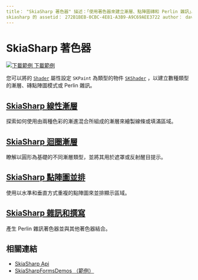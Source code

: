 ```yaml
---
title： "SkiaSharp 著色器" 描述：「使用著色器來建立漸層、點陣圖磚和 Perlin 雜訊」。
skiasharp 的 assetid： 272B1BEB-0CBC-4E81-A3B9-A9C69AEE3722 author： davidbritch ms-chap： dabritch ms. date： 08/23/2018 no-loc： [ Xamarin.Forms ，]，-. Xamarin.Essentials
---
```


# <a name="skiasharp-shaders"></a>SkiaSharp 著色器

[![下載範例 ](~/media/shared/download.png) 下載範例](https://docs.microsoft.com/samples/xamarin/xamarin-forms-samples/skiasharpforms-demos)

您可以將的 [`Shader`](xref:SkiaSharp.SKPaint.Shader) 屬性設定 `SKPaint` 為類型的物件 [`SKShader`](xref:SkiaSharp.SKShader) ，以建立數種類型的漸層、磚點陣圖模式或 Perlin 雜訊。

## <a name="the-skiasharp-linear-gradient"></a>[SkiaSharp 線性漸層](linear-gradient.md)

探索如何使用由兩種色彩的漸進混合所組成的漸層來繪製線條或填滿區域。

## <a name="skiasharp-circular-gradients"></a>[SkiaSharp 迴圈漸層](circular-gradients.md)

瞭解以圓形為基礎的不同漸層類型，並將其用於遮罩或反射醒目提示。

## <a name="skiasharp-bitmap-tiling"></a>[SkiaSharp 點陣圖並排](bitmap-tiling.md)

使用以水準和垂直方式重複的點陣圖來並排顯示區域。

## <a name="skiasharp-noise-and-composing"></a>[SkiaSharp 雜訊和撰寫](noise.md)

產生 Perlin 雜訊著色器並與其他著色器結合。

## <a name="related-links"></a>相關連結

- [SkiaSharp Api](https://docs.microsoft.com/dotnet/api/skiasharp)
- [SkiaSharpFormsDemos （範例）](https://docs.microsoft.com/samples/xamarin/xamarin-forms-samples/skiasharpforms-demos)
